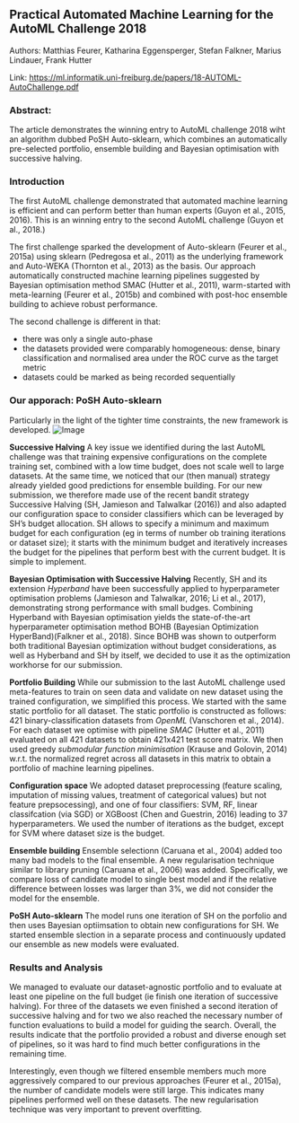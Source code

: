 ## Practical Automated Machine Learning for the AutoML Challenge 2018

Authors: Matthias Feurer, Katharina Eggensperger, Stefan Falkner, Marius Lindauer, Frank Hutter

Link: https://ml.informatik.uni-freiburg.de/papers/18-AUTOML-AutoChallenge.pdf

### Abstract:

The article demonstrates the winning entry to AutoML challenge 2018 wiht an algorithm dubbed PoSH Auto-sklearn, which combines an automatically pre-selected portfolio, ensemble building and Bayesian optimisation with successive halving. 

### Introduction
The first AutoML challenge demonstrated that automated machine learning is efficient and can perform better than human experts  (Guyon et al., 2015, 2016). This is an winning entry to the second AutoML challenge (Guyon et al., 2018.)

The first challenge sparked the development of Auto-sklearn (Feurer et al., 2015a) using sklearn  (Pedregosa et al., 2011) as the underlying framework and Auto-WEKA  (Thornton et al., 2013) as the basis. Our approach automatically constructed machine learning pipelines suggested by Bayesian optimisation method SMAC (Hutter et al., 2011), warm-started with meta-learning  (Feurer et al., 2015b) and combined with post-hoc ensemble building to achieve robust performance.

The second challenge is different in that:
- there was only a single auto-phase
- the datasets provided were comparably homogeneous: dense, binary classification and normalised area under the ROC curve as the target metric
- datasets could be marked as being recorded sequentially

### Our apporach: PoSH Auto-sklearn
Particularly in the light of the tighter time constraints, the new framework is developed. ![Image]()

**Successive Halving**
A key issue we identified during the last AutoML challenge was that training expensive configurations on the complete training set, combined with a low time budget, does not scale well to large datasets. At the same time, we noticed that our (then manual) strategy already yielded good predictions for ensemble building. For our new submission, we therefore made use of the recent bandit strategy Successive Halving (SH, Jamieson and Talwalkar (2016)) and also adapted our configuration space to consider classifiers which can be leveraged by SH’s budget allocation. SH allows to specify a minimum and maximum budget for each configuration (eg in terms of number ob training iterations or dataset size); it starts with the minimum budget and iteratively increases the budget for the pipelines that perform best with the current budget. It is simple to implement.

**Bayesian Optimisation with Successive Halving**
Recently, SH and its extension _Hyperband_ have been successfully applied to hyperparameter optimisation problems (Jamieson
and Talwalkar, 2016; Li et al., 2017), demonstrating strong performance with small budges. Combining Hyperband with Bayesian optimisation yields the state-of-the-art hyperparameter optimisation method BOHB (Bayesian Optimization HyperBand)(Falkner et al., 2018). Since BOHB was shown to outperform both traditional Bayesian optimization without budget considerations, as well as Hyberband and SH by itself, we decided to use it as the optimization workhorse for our submission.

**Portfolio Building**
While our submission to the last AutoML challenge used meta-features to train on seen data and validate on new dataset using the trained configuration, we simplified this process. We started with the same static portfolio for all dataset. The static portfolio is constructed as follows: 421 binary-classification datasets from _OpenML_ (Vanschoren et al., 2014). For each dataset we optimise with pipeline _SMAC_ (Hutter et al., 2011) evaluated on all 421 datasets to obtain 421x421 test score matrix. We then used greedy _submodular function minimisation_ (Krause and Golovin, 2014) w.r.t. the normalized regret across all datasets in this matrix to obtain a portfolio of machine learning pipelines.

**Configuration space**
We adopted dataset preprocessing (feature scaling, imputation of missing values, treatment of categorical values) but not feature prepsocessing), and one of four classifiers: SVM, RF, linear classifcation (via SGD) or XGBoost (Chen and Guestrin, 2016) leading to 37 hyperparameters. We used the number of iterations as the budget, except for SVM where dataset size is the budget.

**Ensemble building**
Ensemble selectionn (Caruana et al., 2004) added too many bad models to the final ensemble. A new regularisation technique similar to library pruning  (Caruana et al., 2006) was added. Specifically, we compare loss of candidate model to single best model and if the relative difference between losses was larger than 3%, we did not consider the model for the ensemble.

**PoSH Auto-sklearn**
The model runs one iteration of SH on the porfolio and then uses Bayesian optiimsation to obtain new configurations for SH. We started ensemble slection in a separate process and continuously updated our ensemble as new models were evaluated.

### Results and Analysis
We managed to evaluate our dataset-agnostic portfolio and to evaluate at least one pipeline on the full budget (ie finish one iteration of successive halving). For three of the datasets we even finished a second iteration of successive halving and for two we also reached the necessary number of function evaluations to build a model for guiding the search. Overall, the results indicate that the portfolio provided a robust and diverse enough set of pipelines, so it was hard to find much better configurations in the remaining time. 

Interestingly, even though we filtered ensemble members much more aggressively compared to our previous approaches (Feurer et al., 2015a), the number of candidate models were still large. This indicates many pipelines performed well on these datasets. The new regularisation technique was very important to prevent overfitting.
